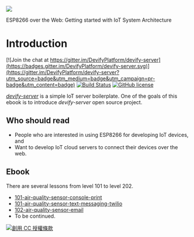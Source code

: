 ![](http://res.cloudinary.com/jollen/image/upload/h_110/v1455862763/devify-logo_rh63vl.png)

ESP8266 over the Web: Getting started with IoT System Architecture

# Introduction

[![Join the chat at https://gitter.im/DevifyPlatform/devify-server](https://badges.gitter.im/DevifyPlatform/devify-server.svg)](https://gitter.im/DevifyPlatform/devify-server?utm_source=badge&utm_medium=badge&utm_campaign=pr-badge&utm_content=badge)
[![Build Status](https://travis-ci.org/DevifyPlatform/devify-server.svg?branch=master)](https://travis-ci.org/DevifyPlatform/devify-server)
[![GitHub license](https://img.shields.io/github/license/DevifyPlatform/devify-server.svg)](https://github.com/DevifyPlatform/devify-server)

[*devify-server*](https://github.com/DevifyPlatform/devify-server) is a simple IoT server boilerplate. One of the goals of this ebook is to introduce *devify-server* open source project.

## Who should read

* People who are interested in using ESP8266 for developing IoT devices, and
* Want to develop IoT cloud servers to connect their devices over the web.

## Ebook

There are several lessons from level 101 to level 202.

* [101-air-quality-sensor-console-print](101-air-quality-sensor-console-print)
* [101-air-quality-sensor-text-messaging-twilio](101-air-quality-sensor-text-messaging-twilio)
* [102-air-quality-sensor-email](102-air-quality-sensor-email)
* To be continued.

<a rel="license" href="http://creativecommons.org/licenses/by/4.0/"><img alt="創用 CC 授權條款" style="border-width:0" src="https://i.creativecommons.org/l/by/4.0/88x31.png" /></a>
